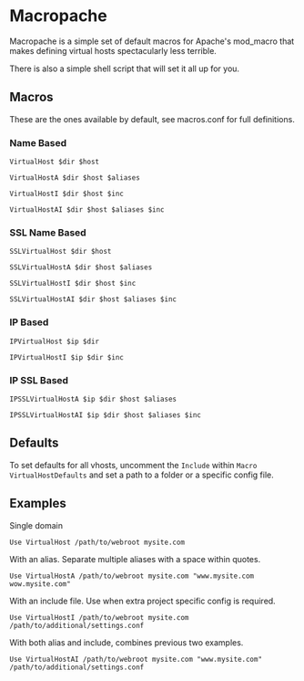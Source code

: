 # Macropache

Macropache is a simple set of default macros for Apache's mod_macro that makes defining virtual hosts spectacularly less terrible.

There is also a simple shell script that will set it all up for you.

## Macros

These are the ones available by default, see macros.conf for full definitions.

### Name Based
`VirtualHost $dir $host`

`VirtualHostA $dir $host $aliases`

`VirtualHostI $dir $host $inc`

`VirtualHostAI $dir $host $aliases $inc`

### SSL Name Based
`SSLVirtualHost $dir $host`

`SSLVirtualHostA $dir $host $aliases`

`SSLVirtualHostI $dir $host $inc`

`SSLVirtualHostAI $dir $host $aliases $inc`

### IP Based
`IPVirtualHost $ip $dir`

`IPVirtualHostI $ip $dir $inc`

### IP SSL Based
`IPSSLVirtualHostA $ip $dir $host $aliases`

`IPSSLVirtualHostAI $ip $dir $host $aliases $inc`

## Defaults

To set defaults for all vhosts, uncomment the `Include` within `Macro VirtualHostDefaults` and set a path to a folder or a specific config file.

## Examples

Single domain

`Use VirtualHost /path/to/webroot mysite.com`

With an alias. Separate multiple aliases with a space within quotes.

`Use VirtualHostA /path/to/webroot mysite.com "www.mysite.com wow.mysite.com"`

With an include file. Use when extra project specific config is required.

`Use VirtualHostI /path/to/webroot mysite.com /path/to/additional/settings.conf`

With both alias and include, combines previous two examples.

`Use VirtualHostAI /path/to/webroot mysite.com "www.mysite.com" /path/to/additional/settings.conf`
